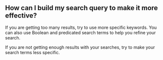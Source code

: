 ## How can I build my search query to make it more effective?

If you are getting too many results, try to use more specific keywords. You can also use Boolean and predicated search terms to help you refine your search.

If you are not getting enough results with your searches, try to make your search terms less specific.
